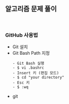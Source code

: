 ## 알고리즘 문제 풀이

<br>

### GitHub 사용법
* Git 설치
* Git Bash Path 지정
    ```
    - Git Bash 실행
    - $ vi .bashrc
    - Insert 키 (편집 모드)
    - $ cd "your directory"
    - Esc 키
    - $ :wq
    ```
* git
